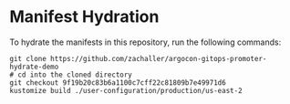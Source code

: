 # Manifest Hydration

To hydrate the manifests in this repository, run the following commands:

```shell
git clone https://github.com/zachaller/argocon-gitops-promoter-hydrate-demo
# cd into the cloned directory
git checkout 9f19b20c83b6a1100c7cff22c81809b7e49971d6
kustomize build ./user-configuration/production/us-east-2
```
